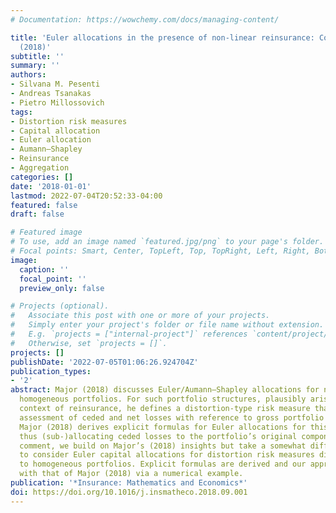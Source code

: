 ```yaml
---
# Documentation: https://wowchemy.com/docs/managing-content/

title: 'Euler allocations in the presence of non-linear reinsurance: Comment on Major
  (2018)'
subtitle: ''
summary: ''
authors:
- Silvana M. Pesenti
- Andreas Tsanakas
- Pietro Millossovich
tags:
- Distortion risk measures
- Capital allocation
- Euler allocation
- Aumann–Shapley
- Reinsurance
- Aggregation
categories: []
date: '2018-01-01'
lastmod: 2022-07-04T20:52:33-04:00
featured: false
draft: false

# Featured image
# To use, add an image named `featured.jpg/png` to your page's folder.
# Focal points: Smart, Center, TopLeft, Top, TopRight, Left, Right, BottomLeft, Bottom, BottomRight.
image:
  caption: ''
  focal_point: ''
  preview_only: false

# Projects (optional).
#   Associate this post with one or more of your projects.
#   Simply enter your project's folder or file name without extension.
#   E.g. `projects = ["internal-project"]` references `content/project/deep-learning/index.md`.
#   Otherwise, set `projects = []`.
projects: []
publishDate: '2022-07-05T01:06:26.924704Z'
publication_types:
- '2'
abstract: Major (2018) discusses Euler/Aumann–Shapley allocations for non-linear positively
  homogeneous portfolios. For such portfolio structures, plausibly arising in the
  context of reinsurance, he defines a distortion-type risk measure that facilitates
  assessment of ceded and net losses with reference to gross portfolio outcomes. Subsequently,
  Major (2018) derives explicit formulas for Euler allocations for this risk measure,
  thus (sub-)allocating ceded losses to the portfolio’s original components. In this
  comment, we build on Major’s (2018) insights but take a somewhat different direction,
  to consider Euler capital allocations for distortion risk measures directly applied
  to homogeneous portfolios. Explicit formulas are derived and our approach is compared
  with that of Major (2018) via a numerical example.
publication: '*Insurance: Mathematics and Economics*'
doi: https://doi.org/10.1016/j.insmatheco.2018.09.001
---
```

